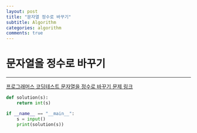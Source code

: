 ```yaml
---
layout: post
title: "문자열 정수로 바꾸기"
subtitle: Algorithm
categories: algorithm
comments: true
---
```


# 문자열을 정수로 바꾸기

---

[프로그래머스 코딩테스트 문자열을 정수로 바꾸기 문제 링크](https://programmers.co.kr/learn/courses/30/lessons/12925)

```python
def solution(s):
    return int(s)

if __name__ == "__main__":
    s = input()
    print(solution(s))
```
